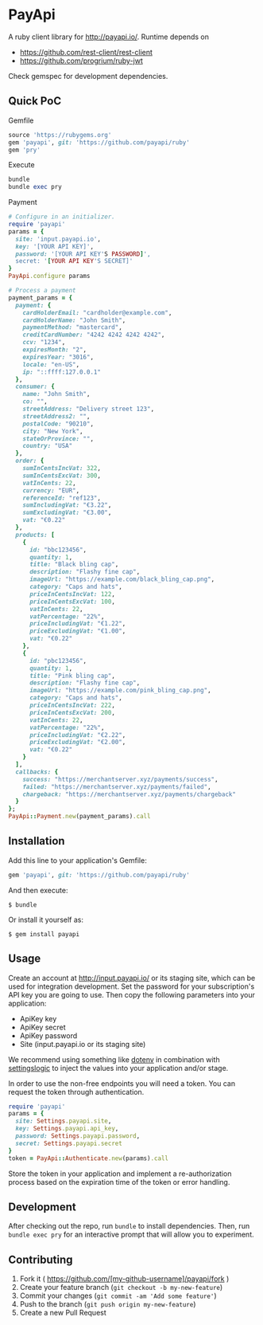 # PayApi

A ruby client library for http://payapi.io/. Runtime depends on

* https://github.com/rest-client/rest-client
* https://github.com/progrium/ruby-jwt

Check gemspec for development dependencies.

## Quick PoC

Gemfile
```ruby
source 'https://rubygems.org'
gem 'payapi', git: 'https://github.com/payapi/ruby'
gem 'pry'
```

Execute
```ruby
bundle
bundle exec pry
```

Payment
```ruby
# Configure in an initializer.
require 'payapi'
params = {
  site: 'input.payapi.io',
  key: '[YOUR API KEY]',
  password: '[YOUR API KEY'S PASSWORD]',
  secret: '[YOUR API KEY'S SECRET]'
}
PayApi.configure params

# Process a payment
payment_params = {
  payment: {
    cardHolderEmail: "cardholder@example.com",
    cardHolderName: "John Smith",
    paymentMethod: "mastercard",
    creditCardNumber: "4242 4242 4242 4242",
    ccv: "1234",
    expiresMonth: "2",
    expiresYear: "3016",
    locale: "en-US",
    ip: "::ffff:127.0.0.1"
  },
  consumer: {
    name: "John Smith",
    co: "",
    streetAddress: "Delivery street 123",
    streetAddress2: "",
    postalCode: "90210",
    city: "New York",
    stateOrProvince: "",
    country: "USA"
  },
  order: {
    sumInCentsIncVat: 322,
    sumInCentsExcVat: 300,
    vatInCents: 22,
    currency: "EUR",
    referenceId: "ref123",
    sumIncludingVat: "€3.22",
    sumExcludingVat: "€3.00",
    vat: "€0.22"
  },
  products: [
    {
      id: "bbc123456",
      quantity: 1,
      title: "Black bling cap",
      description: "Flashy fine cap",
      imageUrl: "https://example.com/black_bling_cap.png",
      category: "Caps and hats",
      priceInCentsIncVat: 122,
      priceInCentsExcVat: 100,
      vatInCents: 22,
      vatPercentage: "22%",
      priceIncludingVat: "€1.22",
      priceExcludingVat: "€1.00",
      vat: "€0.22"
    },
    {
      id: "pbc123456",
      quantity: 1,
      title: "Pink bling cap",
      description: "Flashy fine cap",
      imageUrl: "https://example.com/pink_bling_cap.png",
      category: "Caps and hats",
      priceInCentsIncVat: 222,
      priceInCentsExcVat: 200,
      vatInCents: 22,
      vatPercentage: "22%",
      priceIncludingVat: "€2.22",
      priceExcludingVat: "€2.00",
      vat: "€0.22"
    }
  ],
  callbacks: {
    success: "https://merchantserver.xyz/payments/success",
    failed: "https://merchantserver.xyz/payments/failed",
    chargeback: "https://merchantserver.xyz/payments/chargeback"
  }
};
PayApi::Payment.new(payment_params).call
```

## Installation

Add this line to your application's Gemfile:

```ruby
gem 'payapi', git: 'https://github.com/payapi/ruby'
```

And then execute:

    $ bundle

Or install it yourself as:

    $ gem install payapi

## Usage

Create an account at http://input.payapi.io/ or its staging site, which can be used for integration development. Set the password for your subscription's API key you are going to use. Then copy the following parameters into your application:

* ApiKey key
* ApiKey secret
* ApiKey password
* Site (input.payapi.io or its staging site)

We recommend using something like [dotenv](https://github.com/bkeepers/dotenv/ "dotenv") in combination with [settingslogic](https://github.com/binarylogic/settingslogic/ "settingslogic") to inject the values into your application and/or stage.

In order to use the non-free endpoints you will need a token. You can request the token through authentication.

```ruby
require 'payapi'
params = {
  site: Settings.payapi.site,
  key: Settings.payapi.api_key,
  password: Settings.payapi.password,
  secret: Settings.payapi.secret
}
token = PayApi::Authenticate.new(params).call
```

Store the token in your application and implement a re-authorization process based on the expiration time of the token or error handling.

## Development

After checking out the repo, run `bundle` to install dependencies. Then, run `bundle exec pry` for an interactive prompt that will allow you to experiment.

## Contributing

1. Fork it ( https://github.com/[my-github-username]/payapi/fork )
2. Create your feature branch (`git checkout -b my-new-feature`)
3. Commit your changes (`git commit -am 'Add some feature'`)
4. Push to the branch (`git push origin my-new-feature`)
5. Create a new Pull Request
